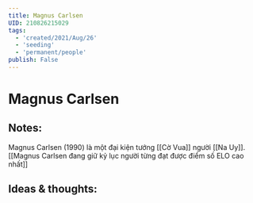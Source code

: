 ```yaml
---
title: Magnus Carlsen
UID: 210826215029
tags:
  - 'created/2021/Aug/26'
  - 'seeding'
  - 'permanent/people'
publish: False
---
```

# Magnus Carlsen

## Notes:
Magnus Carlsen (1990) là một đại kiện tướng [[Cờ Vua]] người [[Na Uy]]. [[Magnus Carlsen đang giữ kỷ lục người từng đạt được điểm số ELO cao nhất]]

## Ideas & thoughts:
